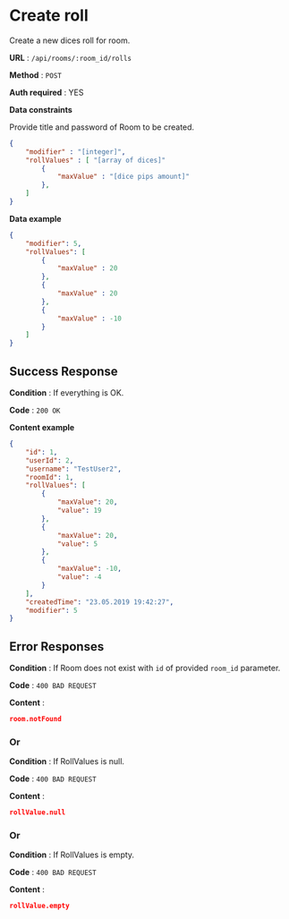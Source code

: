 # Create roll

Create a new dices roll for room.

**URL** : `/api/rooms/:room_id/rolls`

**Method** : `POST`

**Auth required** : YES

**Data constraints**

Provide title and password of Room to be created.

```json
{
    "modifier" : "[integer]",
    "rollValues" : [ "[array of dices]"
        {
            "maxValue" : "[dice pips amount]"
        },
    ]
}
```

**Data example** 

```json
{
    "modifier": 5,
    "rollValues": [
        {
            "maxValue" : 20
        },
        {
            "maxValue" : 20
        },
        {
            "maxValue" : -10
        }
    ]
}
```

## Success Response

**Condition** : If everything is OK.

**Code** : `200 OK`

**Content example**

```json
{
    "id": 1,
    "userId": 2,
    "username": "TestUser2",
    "roomId": 1,
    "rollValues": [
        {
            "maxValue": 20,
            "value": 19
        },
        {
            "maxValue": 20,
            "value": 5
        },
        {
            "maxValue": -10,
            "value": -4
        }
    ],
    "createdTime": "23.05.2019 19:42:27",
    "modifier": 5
}
```

## Error Responses

**Condition** : If Room does not exist with `id` of provided `room_id` parameter.

**Code** : `400 BAD REQUEST`

**Content** :

```json
room.notFound
```

### Or

**Condition** : If RollValues is null.

**Code** : `400 BAD REQUEST`

**Content** :

```json
rollValue.null
```

### Or

**Condition** : If RollValues is empty.

**Code** : `400 BAD REQUEST`

**Content** :

```json
rollValue.empty
```